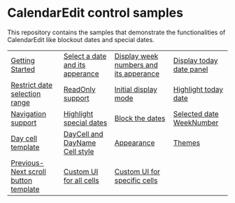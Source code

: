# CalendarEdit control samples

This repository contains the samples that demonstrate the functionalities of CalendarEdit like blockout dates and special dates.

<table>
 <tr>
  <td><a href="Samples/Getting-Started">Getting Started</a></td>
  <td><a href="Samples/Select-Date">Select a date and its apperance</a></td> 
  <td><a href="Samples/Select-Date">Display week numbers and its apperance</a></td>
  <td><a href="Samples/Select-Date">Display today date panel</a></td>
 </tr> 
  <tr>
  <td><a href="Samples/Restrict-Date">Restrict date selection range</a></td>
  <td><a href="Samples/Restrict-Date">ReadOnly support</a></td> 
  <td><a href="Samples/Select-Date">Initial display mode</a></td>
  <td><a href="Samples/Select-Date">Highlight today date</a></td>
 </tr> 
  <tr>
  <td><a href="Samples/Navigation">Navigation support</a></td>
  <td><a href="Samples/SpecialDays">Highlight special dates</a></td> 
  <td><a href="Samples/Blackoutdates">Block the dates</a></td>
  <td><a href="Samples/WeekNumber">Selected date WeekNumber</a></td>
 </tr> 
 <tr>
  <td><a href="Samples/Template">Day cell template</a></td>
  <td><a href="Samples/Style">DayCell and DayName Cell style</a></td> 
  <td><a href="Samples/Appearance">Appearance</a></td>
  <td><a href="Samples/Themes">Themes</a></td>
 </tr>
 <tr>
  <td><a href="Samples/Previous-NextButton">Previous-Next scroll button template</a></td>
  <td><a href="Samples/Template">Custom UI for all cells</a></td>
  <td><a href="Samples/CalenderEdit_DataTemplateSelector">Custom UI for specific cells</a></td>
 </tr> 
</table>
